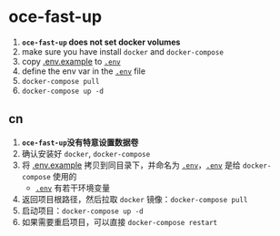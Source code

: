 # oce-fast-up

1. **`oce-fast-up` does not set docker volumes**
2. make sure you have install `docker` and `docker-compose`
3. copy [.env.example](./.env.example) to [`.env`](./.env)
4. define the env var in the [`.env`](./.env) file
5. `docker-compose pull`
6. `docker-compose up -d`

## cn

1. **`oce-fast-up`没有特意设置数据卷**
2. 确认安装好 `docker`, `docker-compose`
3. 将 [.env.example](./.env.example) 拷贝到同目录下，并命名为 [`.env`](./.env)，[`.env`](./.env) 是给 `docker-compose` 使用的
    - [`.env`](./.env) 有若干环境变量
4. 返回项目根路径，然后拉取 `docker` 镜像：`docker-compose pull`
5. 启动项目：`docker-compose up -d`
6. 如果需要重启项目，可以直接 `docker-compose restart`


